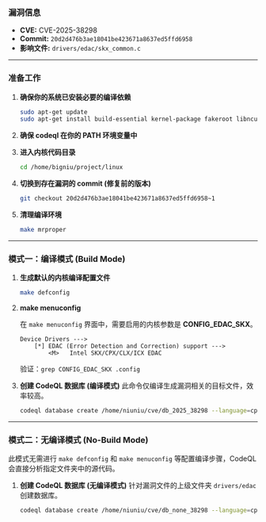 ### **漏洞信息**

*   **CVE:** CVE-2025-38298
*   **Commit:** `20d2d476b3ae18041be423671a8637ed5ffd6958`
*   **影响文件:** `drivers/edac/skx_common.c`

---

### **准备工作**

1.  **确保你的系统已安装必要的编译依赖**

    ```bash
    sudo apt-get update
    sudo apt-get install build-essential kernel-package fakeroot libncurses5-dev libssl-dev ccache flex bison libelf-dev clang llvm
    ```

2.  **确保 codeql 在你的 PATH 环境变量中**

3.  **进入内核代码目录**

    ```bash
    cd /home/bigniu/project/linux
    ```

4.  **切换到存在漏洞的 commit (修复前的版本)**

    ```bash
    git checkout 20d2d476b3ae18041be423671a8637ed5ffd6958~1
    ```

5.  **清理编译环境**

    ```bash
    make mrproper
    ```

---

### **模式一：编译模式 (Build Mode)**

1.  **生成默认的内核编译配置文件**

    ```bash
    make defconfig
    ```

2.  **make menuconfig**

    在 `make menuconfig` 界面中，需要启用的内核参数是 **CONFIG_EDAC_SKX**。

    ```text
    Device Drivers --->
        [*] EDAC (Error Detection and Correction) support --->
            <M>   Intel SKX/CPX/CLX/ICX EDAC
    ```

    验证：`grep CONFIG_EDAC_SKX .config`

3.  **创建 CodeQL 数据库 (编译模式)**
    此命令仅编译生成漏洞相关的目标文件，效率较高。

    ```bash
    codeql database create /home/niuniu/cve/db_2025_38298 --language=cpp --command="make CC=clang-15 LLVM=1 drivers/edac/skx_common.o"
    ```

---

### **模式二：无编译模式 (No-Build Mode)**

此模式无需进行 `make defconfig` 和 `make menuconfig` 等配置编译步骤，CodeQL 会直接分析指定文件夹中的源代码。

1.  **创建 CodeQL 数据库 (无编译模式)**
    针对漏洞文件的上级文件夹 `drivers/edac` 创建数据库。

    ```bash
    codeql database create /home/niuniu/cve/db_none_38298 --language=cpp --source-root=/home/niuniu/linux/drivers/edac --build-mode=none
    ```